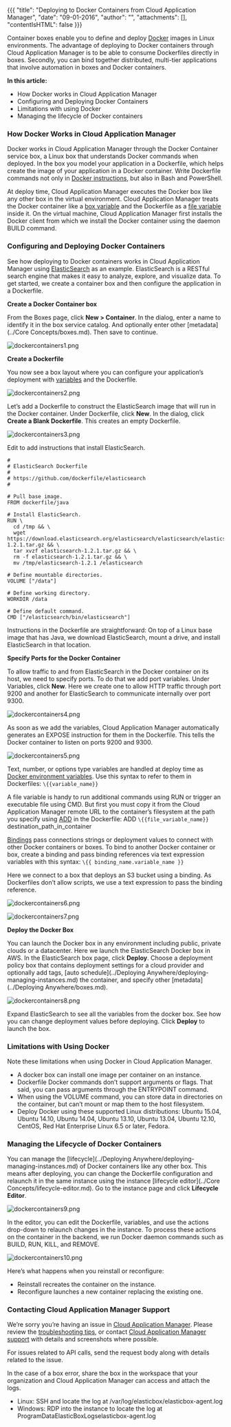 {{{
"title": "Deploying to Docker Containers from Cloud Application Manager",
"date": "09-01-2016",
"author": "",
"attachments": [],
"contentIsHTML": false
}}}

Container boxes enable you to define and deploy [Docker](https://docs.docker.com/engine/understanding-docker/) images in Linux environments. The advantage of deploying to Docker containers through Cloud Application Manager is to be able to consume Dockerfiles directly in boxes. Secondly, you can bind together distributed, multi-tier applications that involve automation in boxes and Docker containers.

**In this article:**

* How Docker works in Cloud Application Manager
* Configuring and Deploying Docker Containers
* Limitations with using Docker
* Managing the lifecycle of Docker containers

### How Docker Works in Cloud Application Manager

Docker works in Cloud Application Manager through the Docker Container service box, a Linux box that understands Docker commands when deployed. In the box you model your application in a Dockerfile, which helps create the image of your application in a Docker container. Write Dockerfile commands not only in [Docker instructions](https://docs.docker.com/engine/reference/builder/), but also in Bash and PowerShell.

At deploy time, Cloud Application Manager executes the Docker box like any other box in the virtual environment. Cloud Application Manager treats the Docker container like a [box variable](./parameterizing-boxes-with-variables.md) and the Dockerfile as a [file variable](./parameterizing-boxes-with-variables.md) inside it. On the virtual machine, Cloud Application Manager first installs the Docker client from which we install the Docker container using the daemon BUILD command.

### Configuring and Deploying Docker Containers

See how deploying to Docker containers works in Cloud Application Manager using [ElasticSearch](https://www.elastic.co/products) as an example. ElasticSearch is a RESTful search engine that makes it easy to analyze, explore, and visualize data. To get started, we create a container box and then configure the application in a Dockerfile.

**Create a Docker Container box**

From the Boxes page, click **New > Container**. In the dialog, enter a name to identify it in the box service catalog. And optionally enter other [metadata](../Core Concepts/boxes.md). Then save to continue.

![dockercontainers1.png](../../images/cloud-application-manager/dockercontainers1.png)

**Create a Dockerfile**

You now see a box layout where you can configure your application’s deployment with [variables](./parameterizing-boxes-with-variables.md) and the Dockerfile.

![dockercontainers2.png](../../images/cloud-application-manager/dockercontainers2.png)

Let’s add a Dockerfile to construct the ElasticSearch image that will run in the Docker container. Under Dockerfile, click **New**. In the dialog, click **Create a Blank Dockerfile**. This creates an empty Dockerfile.

![dockercontainers3.png](../../images/cloud-application-manager/dockercontainers3.png)

Edit to add instructions that install ElasticSearch.

```
#
# ElasticSearch Dockerfile
#
# https://github.com/dockerfile/elasticsearch
#

# Pull base image.
FROM dockerfile/java

# Install ElasticSearch.
RUN \
  cd /tmp && \
  wget https://download.elasticsearch.org/elasticsearch/elasticsearch/elasticsearch-1.2.1.tar.gz && \
  tar xvzf elasticsearch-1.2.1.tar.gz && \
  rm -f elasticsearch-1.2.1.tar.gz && \
  mv /tmp/elasticsearch-1.2.1 /elasticsearch

# Define mountable directories.
VOLUME ["/data"]

# Define working directory.
WORKDIR /data

# Define default command.
CMD ["/elasticsearch/bin/elasticsearch"]
```

Instructions in the Dockerfile are straightforward: On top of a Linux base image that has Java, we download ElasticSearch, mount a drive, and install ElasticSearch in that location.

**Specify Ports for the Docker Container**

To allow traffic to and from ElasticSearch in the Docker container on its host, we need to specify ports. To do that we add port variables. Under Variables, click **New**. Here we create one to allow HTTP traffic through port 9200 and another for ElasticSearch to communicate internally over port 9300.

![dockercontainers4.png](../../images/cloud-application-manager/dockercontainers4.png)

As soon as we add the variables, Cloud Application Manager automatically generates an EXPOSE instruction for them in the Dockerfile. This tells the Docker container to listen on ports 9200 and 9300.

![dockercontainers5.png](../../images/cloud-application-manager/dockercontainers5.png)

Text, number, or options type variables are handled at deploy time as [Docker environment variables](https://docs.docker.com/engine/reference/builder/). Use this syntax to refer to them in Dockerfiles: `\{{variable_name}}`

A file variable is handy to run additional commands using RUN or trigger an executable file using CMD. But first you must copy it from the Cloud Application Manager remote URL to the container’s filesystem at the path you specify using [ADD](https://docs.docker.com/engine/reference/builder/) in the Dockerfile: ADD `\{{file_variable_name}}` destination_path_in_container

[Bindings](./parameterizing-boxes-with-variables.md) pass connections strings or deployment values to connect with other Docker containers or boxes. To bind to another Docker container or box, create a binding and pass binding references via text expression variables with this syntax: `\{{ binding_name.variable_name }}`

Here we connect to a box that deploys an S3 bucket using a binding. As Dockerfiles don’t allow scripts, we use a text expression to pass the binding reference.

![dockercontainers6.png](../../images/cloud-application-manager/dockercontainers6.png)

![dockercontainers7.png](../../images/cloud-application-manager/dockercontainers7.png)

**Deploy the Docker Box**

You can launch the Docker box in any environment including public, private clouds or a datacenter. Here we launch the ElasticSearch Docker box in AWS. In the ElasticSearch box page, click **Deploy**. Choose a deployment policy box that contains deployment settings for a cloud provider and optionally add tags, [auto schedule](../Deploying Anywhere/deploying-managing-instances.md) the container, and specify other [metadata](../Deploying Anywhere/boxes.md).

![dockercontainers8.png](../../images/cloud-application-manager/dockercontainers8.png)

Expand ElasticSearch to see all the variables from the docker box. See how you can change deployment values before deploying. Click **Deploy** to launch the box.

### Limitations with Using Docker

Note these limitations when using Docker in Cloud Application Manager.

* A docker box can install one image per container on an instance.
* Dockerfile Docker commands don’t support arguments or flags. That said, you can pass arguments through the ENTRYPOINT command.
* When using the VOLUME command, you can store data in directories on the container, but can’t mount or map them to the host filesystem.
* Deploy Docker using these supported Linux distributions: Ubuntu 15.04, Ubuntu 14.10, Ubuntu 14.04, Ubuntu 13.10, Ubuntu 13.04, Ubuntu 12.10, CentOS, Red Hat Enterprise Linux 6.5 or later, Fedora.

### Managing the Lifecycle of Docker Containers

You can manage the [lifecycle](../Deploying Anywhere/deploying-managing-instances.md) of Docker containers like any other box. This means after deploying, you can change the Dockerfile configuration and relaunch it in the same instance using the instance [lifecycle editor](../Core Concepts/lifecycle-editor.md). Go to the instance page and click **Lifecycle Editor**.

![dockercontainers9.png](../../images/cloud-application-manager/dockercontainers9.png)

In the editor, you can edit the Dockerfile, variables, and use the actions drop-down to relaunch changes in the instance. To process these actions on the container in the backend, we run Docker daemon commands such as BUILD, RUN, KILL, and REMOVE.

![dockercontainers10.png](../../images/cloud-application-manager/dockercontainers10.png)

Here’s what happens when you reinstall or reconfigure:

* Reinstall recreates the container on the instance.
* Reconfigure launches a new container replacing the existing one.

### Contacting Cloud Application Manager Support

We’re sorry you’re having an issue in [Cloud Application Manager](https://www.ctl.io/cloud-application-manager/). Please review the [troubleshooting tips](../Troubleshooting/troubleshooting-tips.md), or contact [Cloud Application Manager support](mailto:cloudsupport@centurylink.com) with details and screenshots where possible.

For issues related to API calls, send the request body along with details related to the issue.

In the case of a box error, share the box in the workspace that your organization and Cloud Application Manager can access and attach the logs.
* Linux: SSH and locate the log at /var/log/elasticbox/elasticbox-agent.log
* Windows: RDP into the instance to locate the log at ProgramDataElasticBoxLogselasticbox-agent.log
